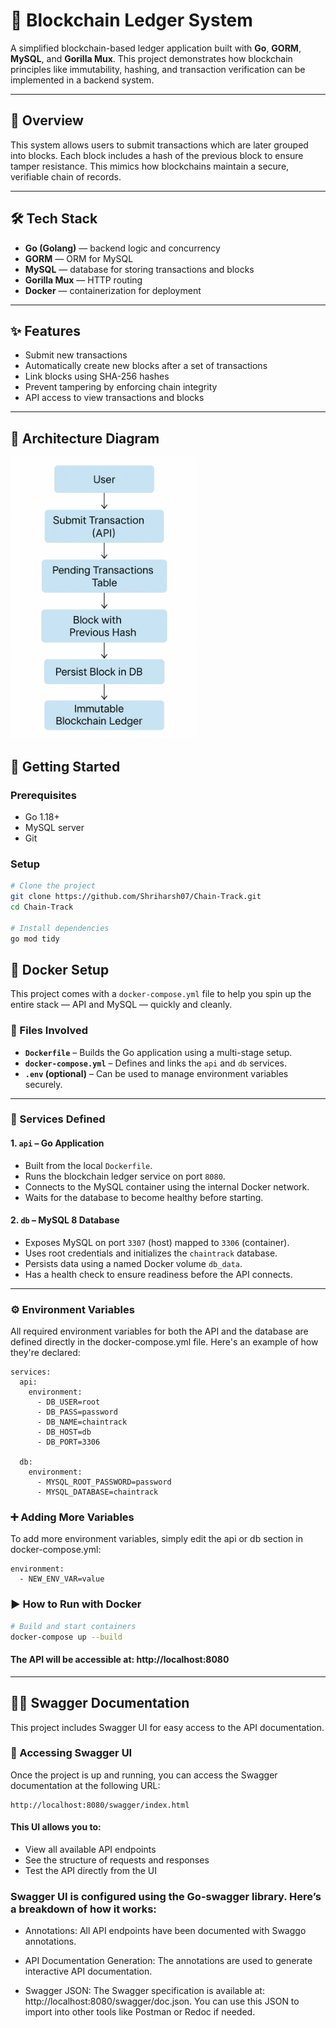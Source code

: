 # 🔗 Blockchain Ledger System

A simplified blockchain-based ledger application built with **Go**, **GORM**, **MySQL**, and **Gorilla Mux**. This project demonstrates how blockchain principles like immutability, hashing, and transaction verification can be implemented in a backend system.

---

## 🧠 Overview

This system allows users to submit transactions which are later grouped into blocks. Each block includes a hash of the previous block to ensure tamper resistance. This mimics how blockchains maintain a secure, verifiable chain of records.

---

## 🛠️ Tech Stack

- **Go (Golang)** — backend logic and concurrency
- **GORM** — ORM for MySQL
- **MySQL** — database for storing transactions and blocks
- **Gorilla Mux** — HTTP routing
- **Docker**  — containerization for deployment

---

## ✨ Features

- Submit new transactions
- Automatically create new blocks after a set of transactions
- Link blocks using SHA-256 hashes
- Prevent tampering by enforcing chain integrity
- API access to view transactions and blocks

---

## 🧱 Architecture Diagram
<img src="resources/flowchart.png" alt="Blockchain Flow" width="300" height="450"/>

## 🚀 Getting Started

### Prerequisites

- Go 1.18+
- MySQL server
- Git

### Setup

```bash
# Clone the project
git clone https://github.com/Shriharsh07/Chain-Track.git
cd Chain-Track

# Install dependencies
go mod tidy
```

## 🐳 Docker Setup

This project comes with a `docker-compose.yml` file to help you spin up the entire stack — API and MySQL — quickly and cleanly.

### 📁 Files Involved

- **`Dockerfile`** – Builds the Go application using a multi-stage setup.
- **`docker-compose.yml`** – Defines and links the `api` and `db` services.
- **`.env` (optional)** – Can be used to manage environment variables securely.

---

### 🧱 Services Defined

#### 1. `api` – Go Application

- Built from the local `Dockerfile`.
- Runs the blockchain ledger service on port `8080`.
- Connects to the MySQL container using the internal Docker network.
- Waits for the database to become healthy before starting.

#### 2. `db` – MySQL 8 Database

- Exposes MySQL on port `3307` (host) mapped to `3306` (container).
- Uses root credentials and initializes the `chaintrack` database.
- Persists data using a named Docker volume `db_data`.
- Has a health check to ensure readiness before the API connects.

---

### ⚙️ Environment Variables
All required environment variables for both the API and the database are defined directly in the docker-compose.yml file.
Here's an example of how they're declared:

```
services:
  api:
    environment:
      - DB_USER=root
      - DB_PASS=password
      - DB_NAME=chaintrack
      - DB_HOST=db
      - DB_PORT=3306

  db:
    environment:
      - MYSQL_ROOT_PASSWORD=password
      - MYSQL_DATABASE=chaintrack
```

### ➕ Adding More Variables
To add more environment variables, simply edit the api or db section in docker-compose.yml:
```
environment:
  - NEW_ENV_VAR=value
```

### ▶️ How to Run with Docker

```bash
# Build and start containers
docker-compose up --build
```

#### The API will be accessible at: http://localhost:8080
---

## 🧑‍💻 Swagger Documentation

This project includes Swagger UI for easy access to the API documentation.

### 🚀 Accessing Swagger UI
Once the project is up and running, you can access the Swagger documentation at the following URL:
```
http://localhost:8080/swagger/index.html
```
#### This UI allows you to:
 
- View all available API endpoints
- See the structure of requests and responses
- Test the API directly from the UI

### Swagger UI is configured using the Go-swagger library. Here’s a breakdown of how it works:

- Annotations: All API endpoints have been documented with Swaggo annotations.

- API Documentation Generation: The annotations are used to generate interactive API documentation.

- Swagger JSON: The Swagger specification is available at: http://localhost:8080/swagger/doc.json.
You can use this JSON to import into other tools like Postman or Redoc if needed.
